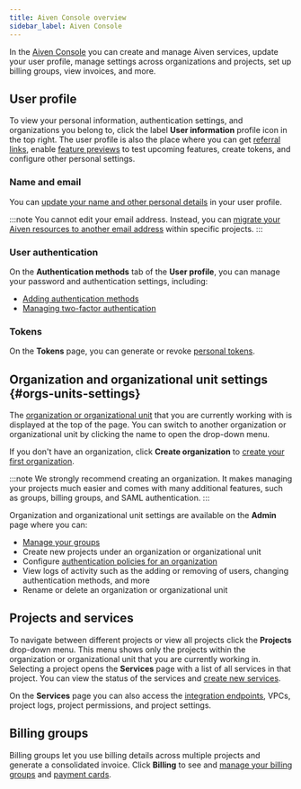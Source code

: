 ```yaml
---
title: Aiven Console overview
sidebar_label: Aiven Console
---
```


In the [Aiven Console](https://console.aiven.io) you can create and manage Aiven services, update your user profile, manage settings across organizations and projects, set up billing groups, view invoices, and more.


## User profile

To view your personal information, authentication settings, and
organizations you belong to, click the label **User information** profile icon
in the top right. The user profile is also the place where you can get
[referral links](docs/platform/reference/referrals.md), enable
[feature previews](/docs/platform/howto/feature-preview) to test upcoming features,
create tokens, and configure other personal settings.

### Name and email

You can
[update your name and other personal details](/docs/platform/howto/edit-user-profile) in your user profile.

:::note
You cannot edit your email address. Instead, you can
[migrate your Aiven resources to another email address](/docs/platform/howto/change-your-email-address) within specific projects.
:::

### User authentication

On the **Authentication methods** tab of the **User profile**, you can
manage your password and authentication settings, including:

-   [Adding authentication methods](/docs/platform/howto/add-authentication-method)
-   [Managing two-factor authentication](/docs/platform/howto/user-2fa)

### Tokens

On the **Tokens** page, you can generate or revoke
[personal tokens](/docs/platform/concepts/authentication-tokens).

## Organization and organizational unit settings {#orgs-units-settings}

The
[organization or organizational unit](/docs/platform/concepts/orgs-units-projects)
that you are currently working with is displayed at the top
of the page. You can switch to another organization or organizational
unit by clicking the name to open the drop-down menu.

If you don't have an organization, click **Create organization** to
[create your first organization](/docs/tools/aiven-console/howto/create-orgs-and-units).

:::note
We strongly recommend creating an organization. It makes managing your
projects much easier and comes with many additional features, such as
groups, billing groups, and SAML authentication.
:::

Organization and organizational unit settings are available on the
**Admin** page where you can:
-   [Manage your groups](/docs/platform/howto/manage-groups)
-   Create new projects under an organization or organizational unit
-   Configure
    [authentication policies for an organization](/docs/platform/howto/set-authentication-policies)
-   View logs of activity such as the adding or removing of users,
    changing authentication methods, and more
-   Rename or delete an organization or organizational unit

## Projects and services

To navigate between different projects or view all projects click the
**Projects** drop-down menu. This menu shows only the projects within
the organization or organizational unit that you are currently working
in. Selecting a project opens the **Services** page with a list of all
services in that project. You can view the status of the services
and
[create new services](/docs/platform/howto/create_new_service).

On the **Services** page you can also access the
[integration endpoints](/docs/platform/concepts/service-integration), VPCs, project logs,
project permissions, and project settings.

## Billing groups

Billing groups let you use billing details across multiple projects and
generate a consolidated invoice. Click **Billing** to see and
[manage your billing groups](/docs/platform/howto/use-billing-groups) and
[payment cards](/docs/platform/howto/manage-payment-card).
